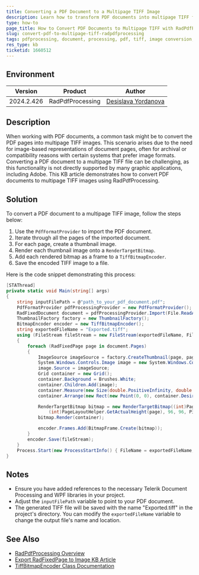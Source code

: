 ```yaml
---
title: Converting a PDF Document to a Multipage TIFF Image
description: Learn how to transform PDF documents into multipage TIFF files using RadPdfProcessing from the Document Processing library.
type: how-to
page_title: How to Convert PDF Documents to Multipage TIFF with RadPdfProcessing
slug: convert-pdf-to-multipage-tiff-radpdfprocessing
tags: pdfprocessing, document, processing, pdf, tiff, image conversion, multipage
res_type: kb
ticketid: 1660512
---
```


## Environment

| Version | Product | Author | 
| --- | --- | ---- | 
| 2024.2.426| RadPdfProcessing |[Desislava Yordanova](https://www.telerik.com/blogs/author/desislava-yordanova)| 

## Description

When working with PDF documents, a common task might be to convert the PDF pages into multipage TIFF images. This scenario arises due to the need for image-based representations of document pages, often for archival or compatibility reasons with certain systems that prefer image formats. Converting a PDF document to a multipage TIFF file can be challenging, as this functionality is not directly supported by many graphic applications, including Adobe. This KB article demonstrates how to convert PDF documents to multipage TIFF images using RadPdfProcessing.

## Solution

To convert a PDF document to a multipage TIFF image, follow the steps below:

1. Use the `PdfFormatProvider` to import the PDF document.
2. Iterate through all the pages of the imported document.
3. For each page, create a thumbnail image.
4. Render each thumbnail image onto a `RenderTargetBitmap`.
5. Add each rendered bitmap as a frame to a `TiffBitmapEncoder`.
6. Save the encoded TIFF image to a file.

Here is the code snippet demonstrating this process:

```csharp
[STAThread]
private static void Main(string[] args)
{
    string inputFilePath = @"path_to_your_pdf_document.pdf";
    PdfFormatProvider pdfProcessingProvider = new PdfFormatProvider();
    RadFixedDocument document = pdfProcessingProvider.Import(File.ReadAllBytes(inputFilePath));
    ThumbnailFactory factory = new ThumbnailFactory();
    BitmapEncoder encoder = new TiffBitmapEncoder();
    string exportedFileName = "Exported.tiff";
    using (FileStream fileStream = new FileStream(exportedFileName, FileMode.Create))
    {
        foreach (RadFixedPage page in document.Pages)
        {
            ImageSource imageSource = factory.CreateThumbnail(page, page.Size);
            System.Windows.Controls.Image image = new System.Windows.Controls.Image();
            image.Source = imageSource;
            Grid container = new Grid();
            container.Background = Brushes.White;
            container.Children.Add(image);
            container.Measure(new Size(double.PositiveInfinity, double.PositiveInfinity));
            container.Arrange(new Rect(new Point(0, 0), container.DesiredSize));

            RenderTargetBitmap bitmap = new RenderTargetBitmap((int)PageLayoutHelper.GetActualWidth(page), 
                (int)PageLayoutHelper.GetActualHeight(page), 96, 96, PixelFormats.Pbgra32);
            bitmap.Render(container);

            encoder.Frames.Add(BitmapFrame.Create(bitmap));
        }
        encoder.Save(fileStream);
    }
    Process.Start(new ProcessStartInfo() { FileName = exportedFileName, UseShellExecute = true });
}
```
## Notes

- Ensure you have added references to the necessary Telerik Document Processing and WPF libraries in your project.
- Adjust the `inputFilePath` variable to point to your PDF document.
- The generated TIFF file will be saved with the name "Exported.tiff" in the project's directory. You can modify the `exportedFileName` variable to change the output file's name and location.

## See Also

- [RadPdfProcessing Overview](https://docs.telerik.com/devtools/document-processing/libraries/radpdfprocessing/overview)
- [Export RadFixedPage to Image KB Article](https://docs.telerik.com/devtools/document-processing/knowledge-base/export-radfixedpage-to-image)
- [TiffBitmapEncoder Class Documentation](https://docs.microsoft.com/en-us/dotnet/api/system.windows.media.imaging.tiffbitmapencoder)
